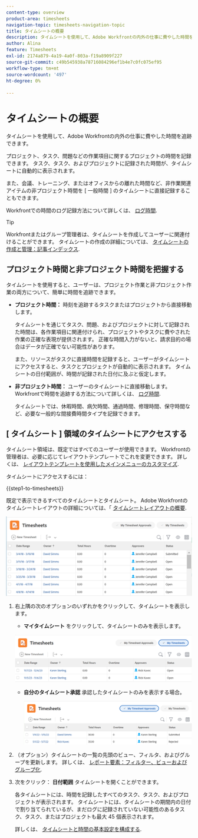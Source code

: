```yaml
---
content-type: overview
product-area: timesheets
navigation-topic: timesheets-navigation-topic
title: タイムシートの概要
description: タイムシートを使用して、Adobe Workfrontの内外の仕事に費やした時間を追跡できます。
author: Alina
feature: Timesheets
exl-id: 2174a879-4a19-4a0f-803a-f19a8909f227
source-git-commit: c49b545938a78716084296ef1b4e7c0fc075ef95
workflow-type: tm+mt
source-wordcount: '497'
ht-degree: 0%

---
```


# タイムシートの概要

タイムシートを使用して、Adobe Workfrontの内外の仕事に費やした時間を追跡できます。

プロジェクト、タスク、問題などの作業項目に関するプロジェクトの時間を記録できます。 タスク、タスク、およびプロジェクトに記録された時間が、タイムシートに自動的に表示されます。

また、会議、トレーニング、またはオフィスからの離れた時間など、非作業関連アイテムの非プロジェクト時間を [ 一般時間 ] のタイムシートに直接記録することもできます。

Workfrontでの時間のログ記録方法について詳しくは、 [ログ時間](../../timesheets/create-and-manage-timesheets/log-time.md).

>[!TIP]
>
>Workfrontまたはグループ管理者は、タイムシートを作成してユーザーに関連付けることができます。 タイムシートの作成の詳細については、 [タイムシートの作成と管理：記事インデックス](../create-and-manage-timesheets/create-and-manage-timesheets.md).


## プロジェクト時間と非プロジェクト時間を把握する

タイムシートを使用すると、ユーザーは、プロジェクト作業と非プロジェクト作業の両方について、簡単に時間を追跡できます。

* **プロジェクト時間：** 時刻を追跡するタスクまたはプロジェクトから直接移動します。

  タイムシートを通じてタスク、問題、およびプロジェクトに対して記録された時間は、各作業項目に関連付けられ、プロジェクトやタスクに費やされた作業の正確な表現が提供されます。 正確な時間入力がないと、請求目的の場合はデータが正確でない可能性があります。

  また、リソースがタスクに直接時間を記録すると、ユーザーがタイムシートにアクセスすると、タスクとプロジェクトが自動的に表示されます。 タイムシートの日付範囲が、時間が記録された日付に及ぶと仮定します。

* **非プロジェクト時間：** ユーザーのタイムシートに直接移動します。 Workfrontで時間を追跡する方法について詳しくは、   [ログ時間](../../timesheets/create-and-manage-timesheets/log-time.md).

  タイムシートでは、休暇時間、病欠時間、通過時間、修理時間、保守時間など、必要な一般的な間接費時間タイプを記録できます。

## [ タイムシート ] 領域のタイムシートにアクセスする

タイムシート領域は、既定ではすべてのユーザーが使用できます。 Workfrontの管理者は、必要に応じてレイアウトテンプレートでこれを変更できます。 詳しくは、 [レイアウトテンプレートを使用したメインメニューのカスタマイズ](/help/quicksilver/administration-and-setup/customize-workfront/use-layout-templates/customize-main-menu.md).

タイムシートにアクセスするには：

{{step1-to-timesheets}}

既定で表示できるすべてのタイムシートとタイムシート。 Adobe Workfrontのタイムシートレイアウトの詳細については、「 [タイムシートレイアウトの概要](../../timesheets/timesheets/timesheet-layout.md).

![](assets/all-timesheets-list-nwe-350x68.png)

1. 右上隅の次のオプションのいずれかをクリックして、タイムシートを表示します。

   * **マイタイムシート** をクリックして、タイムシートのみを表示します。

   ![](assets/my-timesheets-list-various-statuses-nwe-350x60.png)

   * **自分のタイムシート承認** 承認したタイムシートのみを表示する場合。

     ![](assets/timesheets-i-approve-list-with0filters-new-nwe-350x61.png)


1. （オプション）タイムシートの一覧の先頭のビュー、フィルタ、およびグループを更新します。 詳しくは、 [レポート要素：フィルター、ビューおよびグループ化](../../reports-and-dashboards/reports/reporting-elements/reporting-elements-overview.md).

1. 次をクリック： **日付範囲** タイムシートを開くことができます。

   各タイムシートには、時間を記録したすべてのタスク、タスク、およびプロジェクトが表示されます。 タイムシートには、タイムシートの期間内の日付で割り当てられているが、まだログに記録されていない可能性のあるタスク、タスク、またはプロジェクトも最大 45 個表示されます。

   詳しくは、 [タイムシートと時間の基本設定を構成する](../../administration-and-setup/set-up-workfront/configure-timesheets-schedules/timesheet-and-hour-preferences.md).
